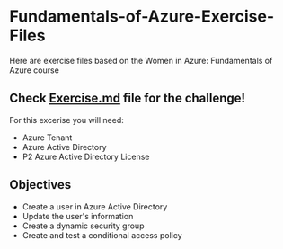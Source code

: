 # Fundamentals-of-Azure-Exercise-Files
Here are exercise files based on the Women in Azure: Fundamentals of Azure course 
## Check [Exercise.md](Exercise.md) file for the challenge!
For this excerise you will need: 
- Azure Tenant
- Azure Active Directory 
- P2 Azure Active Directory License
## Objectives 
- Create a user in Azure Active Directory 
- Update the user's information 
- Create a dynamic security group 
- Create and test a conditional access policy 
